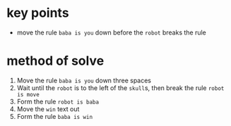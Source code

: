 # key points
* move the rule `baba is you` down before the `robot` breaks the rule
# method of solve
1) Move the rule `baba is you` down three spaces
2) Wait until the `robot` is to the left of the `skull`s, then break the rule `robot is move`
3) Form the rule `robot is baba`
4) Move the `win` text out
5) Form the rule `baba is win`
